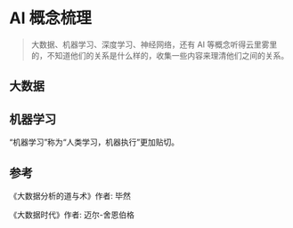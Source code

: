 # AI 概念梳理

> 大数据、机器学习、深度学习、神经网络，还有 AI 等概念听得云里雾里的，不知道他们的关系是什么样的，收集一些内容来理清他们之间的关系。

## 大数据

## 机器学习

“机器学习”称为“人类学习，机器执行”更加贴切。

## 参考

《大数据分析的道与术》作者: 毕然

《大数据时代》作者: 迈尔-舍恩伯格
